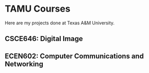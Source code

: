 # TAMU Courses

Here are my projects done at Texas A&M University.

## CSCE646: Digital Image

## ECEN602: Computer Communications and Networking
